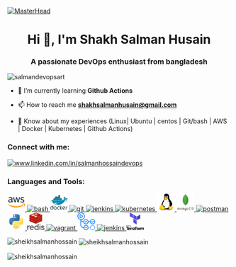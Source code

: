 [![MasterHead](https://media.istockphoto.com/id/1161702497/vector/team-of-programmer-concept-with-devops-software-development-practices-methodology-vector.jpg?s=612x612&w=0&k=20&c=5cqLQaudaYaXv3OdYQHjt-F-LhcuOiBhXWtHLMwj4PU=)](https://rishavchanda.io)
<h1 align="center">Hi 👋, I'm Shakh Salman Husain</h1>
<h3 align="center">A passionate DevOps enthusiast from bangladesh</h3>
<p align="left"> <img src="https://komarev.com/ghpvc/?username=salmandevopsart&label=Profile%20views&color=0e75b6&style=flat" alt="salmandevopsart" /> </p>

- 🌱 I’m currently learning **Github Actions**

- 📫 How to reach me **shakhsalmanhusain@gmail.com**

- 📄 Know about my experiences (Linux| Ubuntu | centos | Git/bash | AWS | Docker | Kubernetes | Github Actions)

<h3 align="left">Connect with me:</h3>
<p align="left">
<a href="https://www.linkedin.com/in/sheikhsalmanhossain/" target="blank"><img align="center" src="https://raw.githubusercontent.com/rahuldkjain/github-profile-readme-generator/master/src/images/icons/Social/linked-in-alt.svg" alt="www.linkedin.com/in/salmanhossaindevops" height="30" width="40" /></a>
</p>

<h3 align="left">Languages and Tools:</h3>
<p align="left"> <a href="https://aws.amazon.com" target="_blank" rel="noreferrer"> <img src="https://raw.githubusercontent.com/devicons/devicon/master/icons/amazonwebservices/amazonwebservices-original-wordmark.svg" alt="aws" width="40" height="40"/> </a> <a href="https://www.gnu.org/software/bash/" target="_blank" rel="noreferrer"> <img src="https://www.vectorlogo.zone/logos/gnu_bash/gnu_bash-icon.svg" alt="bash" width="40" height="40"/> </a> <a href="https://www.docker.com/" target="_blank" rel="noreferrer"> <img src="https://raw.githubusercontent.com/devicons/devicon/master/icons/docker/docker-original-wordmark.svg" alt="docker" width="40" height="40"/> </a> <a href="https://git-scm.com/" target="_blank" rel="noreferrer"> <img src="https://www.vectorlogo.zone/logos/git-scm/git-scm-icon.svg" alt="git" width="40" height="40"/> </a> <a href="https://www.jenkins.io" target="_blank" rel="noreferrer"> <img src="https://www.vectorlogo.zone/logos/jenkins/jenkins-icon.svg" alt="jenkins" width="40" height="40"/> </a> <a href="https://kubernetes.io" target="_blank" rel="noreferrer"> <img src="https://www.vectorlogo.zone/logos/kubernetes/kubernetes-icon.svg" alt="kubernetes" width="40" height="40"/> </a> <a href="https://www.linux.org/" target="_blank" rel="noreferrer"> <img src="https://raw.githubusercontent.com/devicons/devicon/master/icons/linux/linux-original.svg" alt="linux" width="40" height="40"/> </a> <a href="https://www.mongodb.com/" target="_blank" rel="noreferrer"> <img src="https://raw.githubusercontent.com/devicons/devicon/master/icons/mongodb/mongodb-original-wordmark.svg" alt="mongodb" width="40" height="40"/> </a> <a href="https://postman.com" target="_blank" rel="noreferrer"> <img src="https://www.vectorlogo.zone/logos/getpostman/getpostman-icon.svg" alt="postman" width="40" height="40"/> </a> <a href="https://www.python.org" target="_blank" rel="noreferrer"> <img src="https://raw.githubusercontent.com/devicons/devicon/master/icons/python/python-original.svg" alt="python" width="40" height="40"/> </a> <a href="https://redis.io" target="_blank" rel="noreferrer"> <img src="https://raw.githubusercontent.com/devicons/devicon/master/icons/redis/redis-original-wordmark.svg" alt="redis" width="40" height="40"/> </a> <a href="https://www.vagrantup.com/" target="_blank" rel="noreferrer"> <img src="https://www.vectorlogo.zone/logos/vagrantup/vagrantup-icon.svg" alt="vagrant" width="40" height="40"/> </a> <a href="https://github.com/features/actions" target="_blank" rel="noreferrer"> 
  <img src="https://raw.githubusercontent.com/devicons/devicon/master/icons/githubactions/githubactions-original.svg" alt="github actions" width="40" height="40"/> 
</a> 

<a href="https://www.jenkins.io" target="_blank" rel="noreferrer"> 
  <img src="https://www.vectorlogo.zone/logos/jenkins/jenkins-icon.svg" alt="jenkins" width="40" height="40"/> 
</a> 

<a href="https://www.terraform.io/" target="_blank" rel="noreferrer"> 
  <img src="https://raw.githubusercontent.com/devicons/devicon/master/icons/terraform/terraform-original-wordmark.svg" alt="terraform" width="40" height="40"/> 
</a>
 </p>

<p><img align="left" src="https://github-readme-stats.vercel.app/api/top-langs?username=sheikhsalmanhossain&show_icons=true&locale=en&layout=compact" alt="sheikhsalmanhossain" /></p>

<p>&nbsp;<img align="center" src="https://github-readme-stats.vercel.app/api?username=sheikhsalmanhossain&show_icons=true&locale=en" alt="sheikhsalmanhossain" /></p>

<p><img align="center" src="https://github-readme-streak-stats.herokuapp.com/?user=sheikhsalmanhossain&" alt="sheikhsalmanhossain" /></p>
